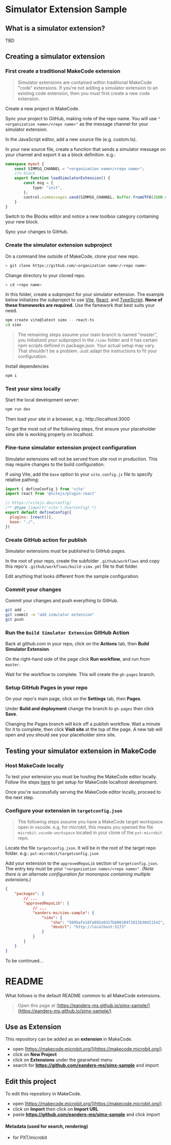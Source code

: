 
# Simulator Extension Sample

## What is a simulator extension?

TBD

## Creating a simulator extension

### First create a traditional MakeCode extension

> Simulator extensions are contained within traditional MakeCode "code" extensions. If you're not adding a simulator extension to an existing code extension, then you must first create a new code extension.

Create a new project in MakeCode.

Sync your project to GitHub, making note of the repo name. You will use `"<organization name>/<repo name>"` as the message channel for your simulator extension.

In the JavaScript editor, add a new source file (e.g. custom.ts).

In your new source file, create a function that sends a simulator message on your channel and export it as a block definition. e.g.:

```ts
namespace myext {
    const SIMMSG_CHANNEL = "<organization name>/<repo name>";
    //% block
    export function loadSimulatorExtension() {
        const msg = {
            type: "init",
        };
        control.simmessages.send(SIMMSG_CHANNEL, Buffer.fromUTF8(JSON.stringify(msg)), false);
    }
}
```

Switch to the Blocks editor and notice a new toolbox category containing your new block.

Sync your changes to GitHub.

### Create the simulator extension subproject

On a command line outside of MakeCode, clone your new repo.

```bash
> git clone https://github.com/<organization name>/<repo name>
```

Change directory to your cloned repo.

```bash
> cd <repo name>
```

In this folder, create a subproject for your simulator extension. The example below initializes the subproject to use [Vite](https://vitejs.dev/), [React](https://react.dev/), and [TypeScript](https://www.typescriptlang.org/). **None of these frameworks are required.** Use the famework that best suits your need.

```bash
npm create vite@latest simx -- react-ts
cd simx
```

> The remaining steps assume your main branch is named "master", you initialized your subproject in the `/simx` folder and it has certain npm scripts defined in package.json. Your actual setup may vary. That shouldn't be a problem. Just adapt the instructions to fit your configuration.

Install dependencies

```bash
npm i
```

### Test your simx locally

Start the local development server:

```bash
npm run dev
```

Then load your site in a browser, e.g.: http://localhost:3000

To get the most out of the following steps, first ensure your placeholder simx site is working properly on localhost.

### Fine-tune simulator extension project configuration

Simulator extensions will not be served from site root in production. This may require changes to the build configuration.

If using Vite, add the `base` option to your `vite.config.js` file to specify relative pathing:

```js
import { defineConfig } from 'vite'
import react from '@vitejs/plugin-react'

// https://vitejs.dev/config/
/** @type {import('vite').UserConfig} */
export default defineConfig({
  plugins: [react()],
  base: "./",
})
```

### Create GitHub action for publish

Simulator extensions must be published to GitHub pages.

In the root of your repo, create the subfolder `.github/workflows` and copy this repo's `.github/workflows/build-simx.yml` file to that folder.

Edit anything that looks different from the sample configuration.

### Commit your changes

Commit your changes and push everything to GitHub.

```bash
git add .
git commit -m "add simulator extension"
git push
```

### Run the `Build Simulator Extension` GitHub Action

Back at github.com in your repo, click on the **Actions** tab, then **Build Simulator Extension**.

On the right-hand side of the page click **Run workflow**, and run from `master`.

Wait for the workflow to complete. This will create the `gh-pages` branch.

### Setup GitHub Pages in your repo

On your repo's main page, click on the **Settings** tab, then **Pages**.

Under **Build and deployment** change the branch to `gh-pages` then click **Save**.

Changing the Pages branch will kick off a publish workflow. Wait a minute for it to complete, then click **Visit site** at the top of the page. A new tab will open and you should see your placeholder simx site.


## Testing your simulator extension in MakeCode

### Host MakeCode locally

To test your extension you must be hosting the MakeCode editor locally. Follow the steps [here]() to get setup for MakeCode localhost development.

Once you're successfully serving the MakeCode editor locally, proceed to the next step.

### Configure your extension in `targetconfig.json`

> The following steps assume you have a MakeCode target workspace open in vscode. e.g. for microbit, this means you opened the file `microbit.vscode-workspace` located in your clone of the `pxt-microbit` repo.

Locate the file `targetconfig.json`. It will be in the root of the target repo folder. e.g.: `pxt-microbit/targetconfig.json`

Add your extension to the `approvedRepoLib` section of `targetconfig.json`. The entry key must be your `"<organization name>/<repo name>"`. _(Note there is an alternate configuration for monorepos containing multiple extensions.)_

```json
{
    "packages": {
        // ...
        "approvedRepoLib": {
            // ...
            "eanders-ms/simx-sample": {
                "simx": {
                    "sha": "5695afe18fa692a9327bb06104f2813b38d11542",
                    "devUrl": "http://localhost:5173"
                }
            }
        }
    }
}
```




To be continued...



# README
What follows is the default README common to all MakeCode extensions.

> Open this page at [https://eanders-ms.github.io/simx-sample/](https://eanders-ms.github.io/simx-sample/)

## Use as Extension

This repository can be added as an **extension** in MakeCode.

* open [https://makecode.microbit.org/](https://makecode.microbit.org/)
* click on **New Project**
* click on **Extensions** under the gearwheel menu
* search for **https://github.com/eanders-ms/simx-sample** and import

## Edit this project

To edit this repository in MakeCode.

* open [https://makecode.microbit.org/](https://makecode.microbit.org/)
* click on **Import** then click on **Import URL**
* paste **https://github.com/eanders-ms/simx-sample** and click import

#### Metadata (used for search, rendering)

* for PXT/microbit
<script src="https://makecode.com/gh-pages-embed.js"></script><script>makeCodeRender("{{ site.makecode.home_url }}", "{{ site.github.owner_name }}/{{ site.github.repository_name }}");</script>
